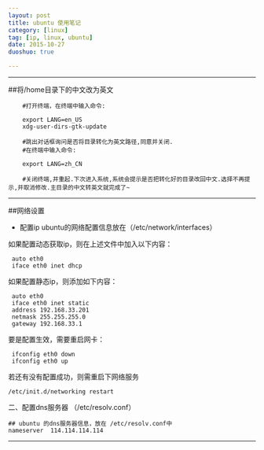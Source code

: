 ```yaml
---
layout: post
title: ubuntu 使用笔记
category: [linux]
tag: [ip, linux, ubuntu]
date: 2015-10-27
duoshuo: true

---
```


---

##将/home目录下的中文改为英文
```
    #打开终端，在终端中输入命令:
    
    export LANG=en_US
    xdg-user-dirs-gtk-update
    
    #跳出对话框询问是否将目录转化为英文路径,同意并关闭.
    #在终端中输入命令:
    
    export LANG=zh_CN
    
    #关闭终端,并重起.下次进入系统,系统会提示是否把转化好的目录改回中文.选择不再提示,并取消修改.主目录的中文转英文就完成了~
```

<!-- more -->

--------
##网络设置
- 配置ip
ubuntu的网络配置信息放在（/etc/network/interfaces）

如果配置动态获取ip，则在上述文件中加入以下内容：

     auto eth0
     iface eth0 inet dhcp

如果配置静态ip，则添加如下内容：

     auto eth0
     iface eth0 inet static
     address 192.168.33.201
     netmask 255.255.255.0
     gateway 192.168.33.1
 
要是配置生效，需要重启网卡：

     ifconfig eth0 down
     ifconfig eth0 up

若还有没有配置成功，则需重启下网络服务

    /etc/init.d/networking restart
    
二、配置dns服务器 （/etc/resolv.conf）
```
## ubuntu 的dns服务器信息，放在 /etc/resolv.conf中
nameserver  114.114.114.114
```

----------